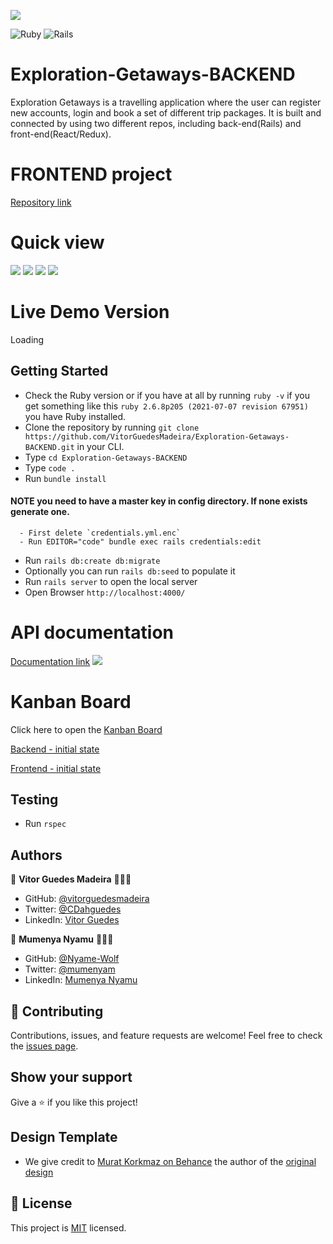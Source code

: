 ![](https://img.shields.io/badge/Microverse-blueviolet)

![Ruby](https://img.shields.io/badge/ruby-%23CC342D.svg?style=for-the-badge&logo=ruby&logoColor=white) ![Rails](https://img.shields.io/badge/rails-%23CC0000.svg?style=for-the-badge&logo=ruby-on-rails&logoColor=white)

# Exploration-Getaways-BACKEND

Exploration Getaways is a travelling application where the user can register new accounts, login and book a set of different trip packages. It is built and connected by using two different repos, including back-end(Rails) and front-end(React/Redux).

# FRONTEND project

[Repository link](https://github.com/Nyame-Wolf/Exploration-Getaways-FRONTEND)

# Quick view

![](./assets/images/readme2.jpg)
![](./assets/images/readme3.jpg)
![](./assets/images/readme4.jpg)
![](./assets/images/readme5.jpg)

# Live Demo Version

Loading

## Getting Started

- Check the Ruby version or if you have at all by running `ruby -v` if you get something like this `ruby 2.6.8p205 (2021-07-07 revision 67951)` you have Ruby installed.
- Clone the repository by running `git clone https://github.com/VitorGuedesMadeira/Exploration-Getaways-BACKEND.git` in your CLI.
- Type `cd Exploration-Getaways-BACKEND`
- Type `code .`
- Run `bundle install`

#### NOTE  you need to have a master key in config directory. If none exists generate one. 
      - First delete `credentials.yml.enc`
      - Run EDITOR="code" bundle exec rails credentials:edit 

- Run `rails db:create db:migrate`
- Optionally you can run `rails db:seed` to populate it
- Run `rails server` to open the local server
- Open Browser `http://localhost:4000/`

# API documentation

[Documentation link](http://localhost:4000/api-docs/)
![](./assets/images/readme1.png)

# Kanban Board

Click here to open the [Kanban Board](https://github.com/Nyame-Wolf/Exploration-Getaways-FRONTEND/projects/1)

[Backend - initial state](https://user-images.githubusercontent.com/103270117/203678348-d2b7954f-e5a9-473d-a33c-22eeee83daf5.png)

[Frontend - initial state](https://user-images.githubusercontent.com/103270117/203832807-99205b68-c036-4bed-8cc3-7482ee46b7db.png)

## Testing

- Run `rspec`

## Authors

👤 **Vitor Guedes Madeira** 🧑🏻‍💻
- GitHub: [@vitorguedesmadeira](https://github.com/VitorGuedesMadeira)
- Twitter: [@CDahguedes](https://twitter.com/CDahguedes)
- LinkedIn: [Vitor Guedes](https://www.linkedin.com/in/vitor-guedes-madeira/)

👤 **Mumenya Nyamu** 🧑🏻‍💻

- GitHub: [@Nyame-Wolf](https://github.com/Nyame-Wolf)
- Twitter: [@mumenyam](https://twitter.com/Mumenyam)
- LinkedIn: [Mumenya Nyamu](https://www.linkedin.com/in/mumenya-nyamu-software-engineer/)

## 🤝 Contributing

Contributions, issues, and feature requests are welcome!
Feel free to check the [issues page](https://github.com/VitorGuedesMadeira/Exploration-Getaways-BACKEND/issues).

## Show your support

Give a ⭐️ if you like this project!

## Design Template

- We give credit to [Murat Korkmaz on Behance](https://www.behance.net/muratk) the author of the [original design](https://www.behance.net/gallery/26425031/Vespa-Responsive-Redesign)

## 📝 License

This project is [MIT](./MIT.md) licensed.
